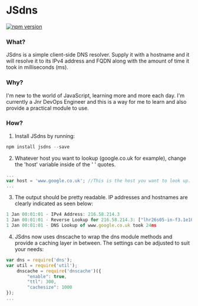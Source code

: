 # JSdns #
[![npm version](https://badge.fury.io/js/jsdns.svg)](https://badge.fury.io/js/jsdns)

### What? ###

JSdns is a simple client-side DNS resolver. Supply it with a hostname and it will resolve it to its IPv4 address and FQDN along with the amount of time it took in milliseconds (ms). 

### Why? ###

I'm new to the world of JavaScript, learning more and more each day. I'm currently a Jnr DevOps Engineer and this is a way for me to learn and also provide a practical module to use.

### How? ###

1) Install JSdns by running:

```javascript
npm install jsdns --save
```

2) Whatever host you want to lookup (google.co.uk for example), change the 'host' variable inside of the ' ' quotes. 

```javascript
...
var host = 'www.google.co.uk'; //This is the host you want to look up.
...
```

3) The output should be pretty readable. IP addresses and hostnames are clearly indicated as seen below:

```javascript
1 Jan 00:01:01 - IPv4 Address: 216.58.214.3  
1 Jan 00:01:01 - Reverse Lookup for 216.58.214.3: ["lhr26s05-in-f3.1e100.net","lhr26s05-in-f3.1e100.net"]  
1 Jan 00:01:01 - DNS Lookup of www.google.co.uk took 24ms 
```

4) JSdns now uses dnscache to wrap the dns module methods and provide a caching layer in between. The settings can be adjusted to suit your needs:

```javascript
var dns = require('dns');
var util = require('util');
    dnscache = require('dnscache')({
        "enable": true,
        "ttl": 300,
        "cachesize": 1000
});
...
```
